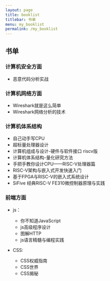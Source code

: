 ```yaml
---
layout: page
title: booklist
titlebar: 书单
menu: my_booklist   
permalink: /my_booklist
---
```


## 书单

### 计算机安全方面

*   恶意代码分析实战

### 计算机网络方面

*   Wireshark就是这么简单
*   Wireshark网络分析的技术

### 计算机体系结构

*   自己动手写CPU
*   超标量处理器设计
*   计算机组成与设计-硬件与软件接口 riscv版
*   计算机体系结构-量化研究方法
*   手把手教你设计CPU——RISC-V处理器篇
*   RISC-V架构与嵌入式开发快速入门
*   基于FPGA与RISC-V的嵌入式系统设计
*   SiFive 经典RISC-V FE310微控制器原理与实践

### 前端方面

*   js：

    *   你不知道JavaScript
    *   js高级程序设计
    *   图解HTTP
    *   js语言精髓与编程实践
*   CSS:

    *   CSS权威指南
    *   CSS世界
    *   CSS揭秘
